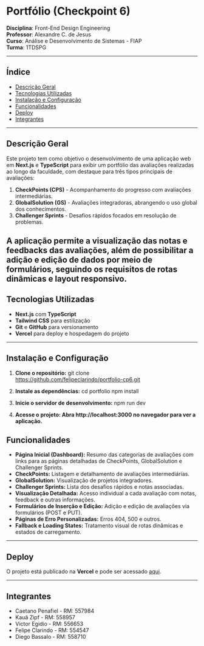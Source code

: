# Portfólio (Checkpoint 6)

**Disciplina**: Front-End Design Engineering  
**Professor**: Alexandre C. de Jesus  
**Curso**: Análise e Desenvolvimento de Sistemas - FIAP  
**Turma**: 1TDSPG

---

## Índice

- [Descrição Geral](#descrição-geral)
- [Tecnologias Utilizadas](#tecnologias-utilizadas)
- [Instalação e Configuração](#instalação-e-configuração)
- [Funcionalidades](#funcionalidades)
- [Deploy](#deploy)
- [Integrantes](#integrantes)

---

## Descrição Geral

Este projeto tem como objetivo o desenvolvimento de uma aplicação web em **Next.js** e **TypeScript** para exibir um portfólio das avaliações realizadas ao longo da faculdade, com destaque para três tipos principais de avaliações:

1. **CheckPoints (CPS)** - Acompanhamento do progresso com avaliações intermediárias.
2. **GlobalSolution (GS)** - Avaliações integradoras, abrangendo o uso global dos conhecimentos.
3. **Challenger Sprints** - Desafios rápidos focados em resolução de problemas.

## A aplicação permite a visualização das notas e feedbacks das avaliações, além de possibilitar a adição e edição de dados por meio de formulários, seguindo os requisitos de rotas dinâmicas e layout responsivo.

## Tecnologias Utilizadas

- **Next.js** com **TypeScript**
- **Tailwind CSS** para estilização
- **Git** e **GitHub** para versionamento
- **Vercel** para deploy e hospedagem do projeto

---

## Instalação e Configuração

1. **Clone o repositório:**
   git clone https://github.com/felipeclarindo/portfolio-cp6.git

2. **Instale as dependências:**
   cd portfolio
   npm install

3. **Inicie o servidor de desenvolvimento:**
   npm run dev

4. **Acesse o projeto: Abra http://localhost:3000 no navegador para ver a aplicação.**

## Funcionalidades

- **Página Inicial (Dashboard):** Resumo das categorias de avaliações com links para as páginas detalhadas de CheckPoints, GlobalSolution e Challenger Sprints.
- **CheckPoints:** Listagem e detalhamento de avaliações intermediárias.
- **GlobalSolution:** Visualização de projetos integradores.
- **Challenger Sprints:** Lista dos desafios rápidos e notas associadas.
- **Visualização Detalhada:** Acesso individual a cada avaliação com notas, feedback e outras informações.
- **Formulários de Inserção e Edição:** Adição e edição de avaliações via formulários (POST e PUT).
- **Páginas de Erro Personalizadas:** Erros 404, 500 e outros.
- **Fallback e Loading States:** Tratamento visual de rotas dinâmicas e estados de carregamento.

---

## Deploy

O projeto está publicado na **Vercel** e pode ser acessado [aqui](#).

---

## Integrantes

- Caetano Penafiel - RM: 557984
- Kauã Zipf - RM: 558957
- Victor Egidio - RM: 556653
- Felipe Clarindo - RM: 554547
- Diego Bassalo - RM: 558710
